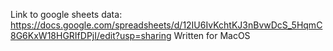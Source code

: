 Link to google sheets data: https://docs.google.com/spreadsheets/d/12IU6IvKchtKJ3nBvwDcS_5HqmC8G6KxW18HGRIfDPjI/edit?usp=sharing
Written for MacOS
